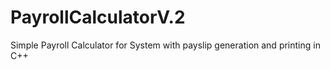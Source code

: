 # PayrollCalculatorV.2
Simple Payroll Calculator for System with payslip generation and printing in C++
